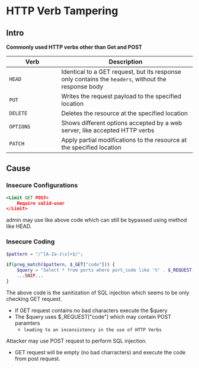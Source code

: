 # HTTP Verb Tampering

## Intro

**Commonly used HTTP verbs other than Get and POST**

<table><thead><tr><th width="125">Verb</th><th>Description</th></tr></thead><tbody><tr><td><code>HEAD</code></td><td>Identical to a GET request, but its response only contains the <code>headers</code>, without the response body</td></tr><tr><td><code>PUT</code></td><td>Writes the request payload to the specified location</td></tr><tr><td><code>DELETE</code></td><td>Deletes the resource at the specified location</td></tr><tr><td><code>OPTIONS</code></td><td>Shows different options accepted by a web server, like accepted HTTP verbs</td></tr><tr><td><code>PATCH</code></td><td>Apply partial modifications to the resource at the specified location</td></tr></tbody></table>

## Cause

### Insecure Configurations

```xml
<Limit GET POST>
    Require valid-user
</Limit>
```

admin may use like above code which can still be bypassed using method like HEAD.

### Insecure Coding

```php
$pattern = "/^[A-Za-z\s]+$/";

if(preg_match($pattern, $_GET["code"])) {
    $query = "Select * from ports where port_code like '%" . $_REQUEST["code"] . "%'";
    ...SNIP...
}
```

The above code is the sanitization of SQL injection which seems to be only checking GET request.

* If GET request contains no bad characters execute the $query
* The $query uses $\_REQUEST\["code"] which may contain POST paramters
  * `leading to an inconsistency in the use of HTTP Verbs`

Attacker may use POST request to perform SQL injection.

* GET request will be empty (no bad charracters) and execute the code from post request.



